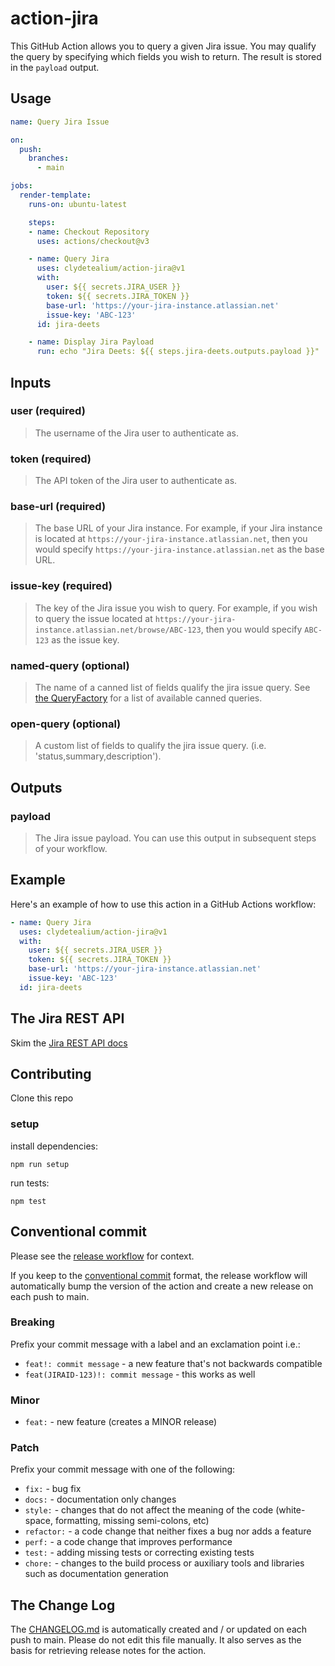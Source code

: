 # action-jira
This GitHub Action allows you to query a given Jira issue. You may qualify the query by specifying which fields you wish to return. The result is stored in the `payload` output.

## Usage

```yaml
name: Query Jira Issue

on:
  push:
    branches:
      - main

jobs:
  render-template:
    runs-on: ubuntu-latest

    steps:
    - name: Checkout Repository
      uses: actions/checkout@v3

    - name: Query Jira
      uses: clydetealium/action-jira@v1
      with:
        user: ${{ secrets.JIRA_USER }}
        token: ${{ secrets.JIRA_TOKEN }}
        base-url: 'https://your-jira-instance.atlassian.net'
        issue-key: 'ABC-123'
      id: jira-deets

    - name: Display Jira Payload
      run: echo "Jira Deets: ${{ steps.jira-deets.outputs.payload }}"
```

## Inputs

### user (required)
> The username of the Jira user to authenticate as.

### token (required)
> The API token of the Jira user to authenticate as.

### base-url (required)
> The base URL of your Jira instance. For example, if your Jira instance is located at `https://your-jira-instance.atlassian.net`, then you would specify `https://your-jira-instance.atlassian.net` as the base URL.

### issue-key (required)
> The key of the Jira issue you wish to query. For example, if you wish to query the issue located at `https://your-jira-instance.atlassian.net/browse/ABC-123`, then you would specify `ABC-123` as the issue key.

### named-query (optional)
> The name of a canned list of fields qualify the jira issue query. See [the QueryFactory](./src/query/canned.js) for a list of available canned queries.

### open-query (optional)
> A custom list of fields to qualify the jira issue query. (i.e. 'status,summary,description').

## Outputs
### payload
> The Jira issue payload. You can use this output in subsequent steps of your workflow.

## Example
Here's an example of how to use this action in a GitHub Actions workflow:

```yaml
- name: Query Jira
  uses: clydetealium/action-jira@v1
  with:
    user: ${{ secrets.JIRA_USER }}
    token: ${{ secrets.JIRA_TOKEN }}
    base-url: 'https://your-jira-instance.atlassian.net'
    issue-key: 'ABC-123'
  id: jira-deets
```

## The Jira REST API
Skim the [Jira REST API docs](https://developer.atlassian.com/server/jira/platform/rest-apis/)

## Contributing
Clone this repo

### setup
install dependencies: 
```
npm run setup
```

run tests:
```
npm test
```

## Conventional commit
Please see the [release workflow](./.github/workflows/release.yml) for context.

If you keep to the [conventional commit](https://www.conventionalcommits.org/en/v1.0.0/) format, the release workflow will automatically bump the version of the action and create a new release on each push to main.

### Breaking
Prefix your commit message with a label and an exclamation point i.e.:
- `feat!: commit message` - a new feature that's not backwards compatible
- `feat(JIRAID-123)!: commit message` - this works as well

### Minor
- `feat:` - new feature (creates a MINOR release)

### Patch
Prefix your commit message with one of the following:
- `fix:` - bug fix
- `docs:` - documentation only changes
- `style:` - changes that do not affect the meaning of the code (white-space, formatting, missing semi-colons, etc)
- `refactor:` - a code change that neither fixes a bug nor adds a feature
- `perf:` - a code change that improves performance
- `test:` - adding missing tests or correcting existing tests
- `chore:` - changes to the build process or auxiliary tools and libraries such as documentation generation

## The Change Log
The [CHANGELOG.md](./CHANGELOG.md) is automatically created and / or updated on each push to main.  Please do not edit this file manually. It also serves as the basis for retrieving release notes for the action.